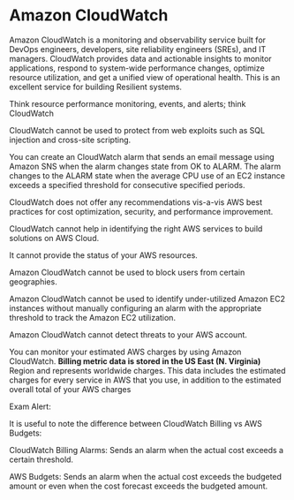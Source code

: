 # Amazon CloudWatch

Amazon CloudWatch is a monitoring and observability service built for DevOps engineers, developers, site reliability engineers (SREs), and IT managers. CloudWatch provides data and actionable insights to monitor applications, respond to system-wide performance changes, optimize resource utilization, and get a unified view of operational health. This is an excellent service for building Resilient systems.

Think resource performance monitoring, events, and alerts; think CloudWatch

CloudWatch cannot be used to protect from web exploits such as SQL injection and cross-site scripting.

You can create an CloudWatch alarm that sends an email message using Amazon SNS when the alarm changes state from OK to ALARM. The alarm changes to the ALARM state when the average CPU use of an EC2 instance exceeds a specified threshold for consecutive specified periods.

CloudWatch does not offer any recommendations vis-a-vis AWS best practices for cost optimization, security, and performance improvement.

CloudWatch cannot help in identifying the right AWS services to build solutions on AWS Cloud.

It cannot provide the status of your AWS resources.

Amazon CloudWatch cannot be used to block users from certain geographies.

Amazon CloudWatch cannot be used to identify under-utilized Amazon EC2 instances without manually configuring an alarm with the appropriate threshold to track the Amazon EC2 utilization.

Amazon CloudWatch cannot detect threats to your AWS account.

You can monitor your estimated AWS charges by using Amazon CloudWatch. **Billing metric data is stored in the US East (N. Virginia)** Region and represents worldwide charges. This data includes the estimated charges for every service in AWS that you use, in addition to the estimated overall total of your AWS charges

Exam Alert:

It is useful to note the difference between CloudWatch Billing vs AWS Budgets:

CloudWatch Billing Alarms: Sends an alarm when the actual cost exceeds a certain threshold.

AWS Budgets: Sends an alarm when the actual cost exceeds the budgeted amount or even when the cost forecast exceeds the budgeted amount.
